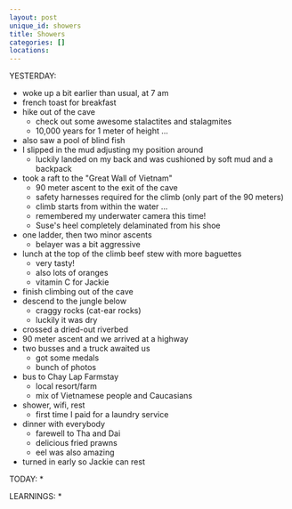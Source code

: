 ```yaml
---
layout: post
unique_id: showers
title: Showers
categories: []
locations: 
---
```


YESTERDAY:
* woke up a bit earlier than usual, at 7 am
* french toast for breakfast
* hike out of the cave
  * check out some awesome stalactites and stalagmites
  * 10,000 years for 1 meter of height ...
* also saw a pool of blind fish
* I slipped in the mud adjusting my position around
  * luckily landed on my back and was cushioned by soft mud and a backpack
* took a raft to the "Great Wall of Vietnam"
  * 90 meter ascent to the exit of the cave
  * safety harnesses required for the climb (only part of the 90 meters)
  * climb starts from within the water ...
  * remembered my underwater camera this time!
  * Suse's heel completely delaminated from his shoe
* one ladder, then two minor ascents
  * belayer was a bit aggressive
* lunch at the top of the climb
   beef stew with more baguettes
  * very tasty!
  * also lots of oranges
  * vitamin C for Jackie
* finish climbing out of the cave
* descend to the jungle below
  * craggy rocks (cat-ear rocks)
  * luckily it was dry
* crossed a dried-out riverbed
* 90 meter ascent and we arrived at a highway
* two busses and a truck awaited us
  * got some medals
  * bunch of photos
* bus to Chay Lap Farmstay
  * local resort/farm
  * mix of Vietnamese people and Caucasians
* shower, wifi, rest
  * first time I paid for a laundry service
* dinner with everybody
  * farewell to Tha and Dai
  * delicious fried prawns
  * eel was also amazing
* turned in early so Jackie can rest

TODAY:
* 

LEARNINGS:
* 
